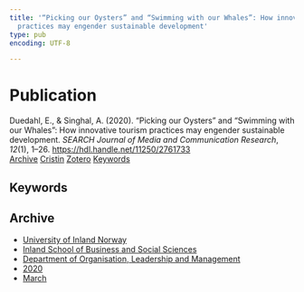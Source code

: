 ```yaml
---
title: '“Picking our Oysters” and “Swimming with our Whales”: How innovative tourism
  practices may engender sustainable development'
type: pub
encoding: UTF-8

---
```

<h1>Publication</h1>
<article id="csl-bib-container-GRRCWIR6" class="csl-bib-container">
  <div class="csl-bib-body"> <div class="csl-entry">Duedahl, E., &#38; Singhal, A. (2020). “Picking our Oysters” and “Swimming with our Whales”: How innovative tourism practices may engender sustainable development. <i>SEARCH Journal of Media and Communication Research</i>, <i>12</i>(1), 1–26. <a href="https://hdl.handle.net/11250/2761733">https://hdl.handle.net/11250/2761733</a></div> </div>
  <div class="csl-bib-buttons">
    <a href="#taxonomy-article-GRRCWIR6" alt="archive" class="csl-bib-button">Archive</a>
    <a href="https://app.cristin.no/results/show.jsf?id=1801485" alt="Cristin" class="csl-bib-button">Cristin</a>
    <a href="http://zotero.org/groups/5881554/items/GRRCWIR6" alt="Zotero" class="csl-bib-button">Zotero</a>
    <a href="#keywords-article-GRRCWIR6" alt="keywords" class="csl-bib-button">Keywords</a>
  </div>
  <div id="csl-bib-meta-container-GRRCWIR6"></div>
</article>
<div id="csl-bib-meta-GRRCWIR6" class="csl-bib-meta">
  <article id="keywords-article-GRRCWIR6" class="keywords-article">
    <h1>Keywords</h1>
    
  </article>
  <article id="taxonomy-article-GRRCWIR6" class="taxonomy-article">
    <h1>Archive</h1>
    <ul>
      <li><a href="{{< params subfolder >}}en/archive/?key=3DCRN523">University of Inland Norway</a></li>
      <li><a href="{{< params subfolder >}}en/archive/?key=DU8Q9LN9">Inland School of Business and Social Sciences</a></li>
      <li><a href="{{< params subfolder >}}en/archive/?key=4LUWR3ZM">Department of Organisation, Leadership and Management</a></li>
      <li><a href="{{< params subfolder >}}en/archive/?key=L4LD5JU9">2020</a></li>
      <li><a href="{{< params subfolder >}}en/archive/?key=NYEZTEQR">March</a></li>
    </ul>
  </article>
</div>
